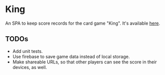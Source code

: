 # King
An SPA to keep score records for the card game "King". It's available [here](http://play-king.herokuapp.com/).

## TODOs
- Add unit tests.
- Use firebase to save game data instead of local storage.
- Make shareable URLs, so that other players can see the score in their devices, as well.
